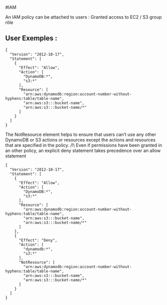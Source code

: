 #IAM

An IAM policy can be attached to 
users : Granted access to EC2 / S3
group
rôle

## User Exemples : 

```
{
  "Version": "2012-10-17",
  "Statement": [
    {
      "Effect": "Allow",
      "Action": [
        "DynamoDB:*",
        "s3:*"
      ],
      "Resource": [
        "arn:aws:dynamodb:region:account-number-without-hyphens:table/table-name",
        "arn:aws:s3:::bucket-name",
        "arn:aws:s3:::bucket-name/*"
      ]
    }
  ]
}

```
The NotResource element helps to ensure that users can’t use any other DynamoDB or S3 actions or resources except the actions and resources that are specified in the policy.
/!\ Even if permissions have been granted in an other policy, an explicit deny statement takes precedence over an allow statement
```
{
  "Version": "2012-10-17",
  "Statement": [
    {
      "Effect": "Allow",
      "Action": [
        "DynamoDB:*",
        "s3:*"
      ],
      "Resource": [
        "arn:aws:dynamodb:region:account-number-without-hyphens:table/table-name",
        "arn:aws:s3:::bucket-name",
        "arn:aws:s3:::bucket-name/*"
      ]
    },
    {
      "Effect": "Deny",
      "Action": [
        "dynamodb:*",
        "s3:*"
      ],
      "NotResource": [
        "arn:aws:dynamodb:region:account-number-without-hyphens:table/table-name",
        "arn:aws:s3:::bucket-name",
        "arn:aws:s3:::bucket-name/*"
      ]
    }
  ]
}

```
